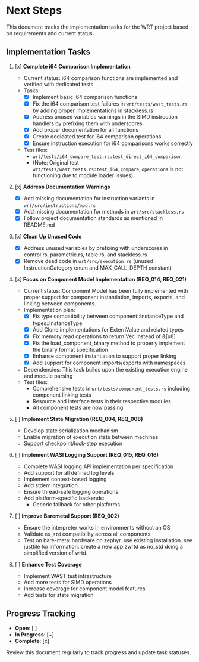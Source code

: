# Next Steps

This document tracks the implementation tasks for the WRT project based on requirements and current status.

## Implementation Tasks

1. [x] **Complete i64 Comparison Implementation**
   - Current status: i64 comparison functions are implemented and verified with dedicated tests
   - Tasks:
     - [x] Implement basic i64 comparison functions
     - [x] Fix the i64 comparison test failures in `wrt/tests/wast_tests.rs` by adding proper implementations in stackless.rs
     - [x] Address unused variables warnings in the SIMD instruction handlers by prefixing them with underscores
     - [x] Add proper documentation for all functions
     - [x] Create dedicated test for i64 comparison operations
     - [x] Ensure instruction execution for i64 comparisons works correctly
   - Test files: 
     - `wrt/tests/i64_compare_test.rs:test_direct_i64_comparison`
     - (Note: Original test `wrt/tests/wast_tests.rs:test_i64_compare_operations` is not functioning due to module loader issues)

2. [x] **Address Documentation Warnings**
   - [x] Add missing documentation for instruction variants in `wrt/src/instructions/mod.rs`
   - [x] Add missing documentation for methods in `wrt/src/stackless.rs`
   - [x] Follow project documentation standards as mentioned in README.md

3. [x] **Clean Up Unused Code**
   - [x] Address unused variables by prefixing with underscores in control.rs, parametric.rs, table.rs, and stackless.rs
   - [x] Remove dead code in `wrt/src/execution.rs` (unused InstructionCategory enum and MAX_CALL_DEPTH constant)

4. [x] **Focus on Component Model Implementation (REQ_014, REQ_021)**
   - Current status: Component Model has been fully implemented with proper support for component instantiation, imports, exports, and linking between components.
   - Implementation plan:
     - [x] Fix type compatibility between component::InstanceType and types::InstanceType
     - [x] Add Clone implementations for ExternValue and related types
     - [x] Fix memory read operations to return Vec<u8> instead of &[u8]
     - [x] Fix the load_component_binary method to properly implement the binary format specification
     - [x] Enhance component instantiation to support proper linking
     - [x] Add support for component imports/exports with namespaces
   - Dependencies: This task builds upon the existing execution engine and module parsing
   - Test files: 
     - Comprehensive tests in `wrt/tests/component_tests.rs` including component linking tests
     - Resource and interface tests in their respective modules
     - All component tests are now passing

5. [ ] **Implement State Migration (REQ_004, REQ_008)**
   - Develop state serialization mechanism
   - Enable migration of execution state between machines
   - Support checkpoint/lock-step execution

6. [ ] **Implement WASI Logging Support (REQ_015, REQ_016)**
   - Complete WASI logging API implementation per specification
   - Add support for all defined log levels
   - Implement context-based logging
   - Add stderr integration
   - Ensure thread-safe logging operations
   - Add platform-specific backends:
     - Generic fallback for other platforms

7. [ ] **Improve Baremetal Support (REQ_002)**
   - Ensure the interpreter works in environments without an OS
   - Validate `no_std` compatibility across all components
   - Test on bare-metal hardware on zephyr. use existing installation.  see justfile for information. create a new app zwrtd as no_std doing a simplified version of wrtd.

8. [ ] **Enhance Test Coverage**
   - Implement WAST test infrastructure
   - Add more tests for SIMD operations
   - Increase coverage for component model features
   - Add tests for state migration

## Progress Tracking

- **Open**: [ ]
- **In Progress**: [~]
- **Complete**: [x]

Review this document regularly to track progress and update task statuses. 